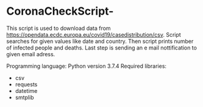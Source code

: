# CoronaCheckScript-
This script is used to download data from https://opendata.ecdc.europa.eu/covid19/casedistribution/csv. Script searches for given values like date and country. Then script prints number of infected people and deaths. Last step is sending an e mail nottification to given email adress.

Programming language: Python version 3.7.4
Required libraries:
- csv
- requests 
- datetime
- smtplib
